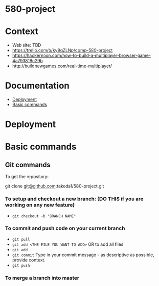 # 580-project

# Context

* Web site: TBD
* https://trello.com/b/ky8qZLNp/comp-580-project
* https://hackernoon.com/how-to-build-a-multiplayer-browser-game-4a793818c29b
* http://buildnewgames.com/real-time-multiplayer/


# Documentation

* [Deployment](deployment) 
* [Basic commands](basic_commands)

# Deployment

# Basic commands

## Git commands

To get the repository:

git clone git@github.com:takoda1/580-project.git

### To setup and checkout a new branch: (DO THIS if you are working on any new feature)
- `git checkout -b "BRANCH NAME"`

### To commit and push code on your current branch
- `git pull`
- `git add <THE FILE YOU WANT TO ADD>`
OR to add all files
- `git add .`
- `git commit`
Type in your commit message - as descriptive as possible, provide context.
- `git push`

### To merge a branch into master

